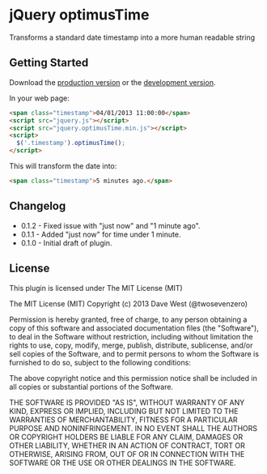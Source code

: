# jQuery optimusTime

Transforms a standard date timestamp into a more human readable string

## Getting Started
Download the [production version][min] or the [development version][max].

[min]: https://raw.github.com/twosevenzero/optimusTime/master/jquery.optimusTime.min.js
[max]: https://raw.github.com/twosevenzero/optimusTime/master/jquery.optimusTime.js 

In your web page:

```html
<span class="timestamp">04/01/2013 11:00:00</span>
<script src="jquery.js"></script>
<script src="jquery.optimusTime.min.js"></script>
<script>
  $('.timestamp').optimusTime();
</script>
```

This will transform the date into:

```html
<span class="timestamp">5 minutes ago.</span>
```

## Changelog
- 0.1.2 - Fixed issue with "just now" and "1 minute ago".
- 0.1.1 - Added "just now" for time under 1 minute.
- 0.1.0 - Initial draft of plugin.


## License

This plugin is licensed under The MIT License (MIT)

The MIT License (MIT)
Copyright (c) 2013 Dave West (@twosevenzero)

Permission is hereby granted, free of charge, to any person obtaining a copy of this software and associated documentation files (the "Software"), to deal in the Software without restriction, including without limitation the rights to use, copy, modify, merge, publish, distribute, sublicense, and/or sell copies of the Software, and to permit persons to whom the Software is furnished to do so, subject to the following conditions:

The above copyright notice and this permission notice shall be included in all copies or substantial portions of the Software.

THE SOFTWARE IS PROVIDED "AS IS", WITHOUT WARRANTY OF ANY KIND, EXPRESS OR IMPLIED, INCLUDING BUT NOT LIMITED TO THE WARRANTIES OF MERCHANTABILITY, FITNESS FOR A PARTICULAR PURPOSE AND NONINFRINGEMENT. IN NO EVENT SHALL THE AUTHORS OR COPYRIGHT HOLDERS BE LIABLE FOR ANY CLAIM, DAMAGES OR OTHER LIABILITY, WHETHER IN AN ACTION OF CONTRACT, TORT OR OTHERWISE, ARISING FROM, OUT OF OR IN CONNECTION WITH THE SOFTWARE OR THE USE OR OTHER DEALINGS IN THE SOFTWARE.
